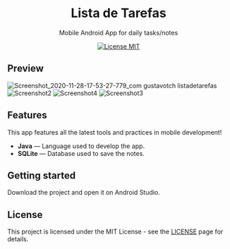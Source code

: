 <h1 align="center">
<br>
Lista de Tarefas
</h1>

<p align="center">Mobile Android App for daily tasks/notes</p>

<p align="center">
  <a href="https://opensource.org/licenses/MIT">
    <img src="https://img.shields.io/badge/License-MIT-blue.svg" alt="License MIT">
  </a>
 <br>
</p>


## Preview

![Screenshot_2020-11-28-17-53-27-779_com gustavotch listadetarefas](https://user-images.githubusercontent.com/65514572/100525946-0d72f500-31a3-11eb-87d9-258132e4b3d2.jpg)
 ![Screenshot2](https://user-images.githubusercontent.com/65514572/100526024-11534700-31a4-11eb-8b57-57557f580e35.jpg) 
![Screenshot4](https://user-images.githubusercontent.com/65514572/100526036-2a5bf800-31a4-11eb-8d80-e99413b00cfa.jpg) ![Screenshot3](https://user-images.githubusercontent.com/65514572/100526043-35168d00-31a4-11eb-8451-04f1546e3124.jpg)


## Features
[//]: # (Add the features of your project here:)
This app features all the latest tools and practices in mobile development!

- **Java** — Language used to develop the app.
- **SQLite** — Database used to save the notes.


## Getting started

Download the project and open it on Android Studio.


## License

This project is licensed under the MIT License - see the [LICENSE](https://opensource.org/licenses/MIT) page for details.
